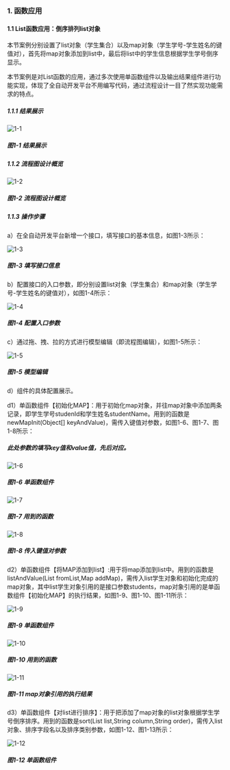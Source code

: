 ### 1. 函数应用

#### 1.1 List函数应用：倒序排列list对象

本节案例分别设置了list对象（学生集合）以及map对象（学生学号-学生姓名的键值对），首先将map对象添加到list中，最后将list中的学生信息根据学生学号倒序显示。

本节案例是对List函数的应用，通过多次使用单函数组件以及输出结果组件进行功能实现，体现了全自动开发平台不用编写代码，通过流程设计一目了然实现功能需求的特点。

##### 1.1.1 结果展示

![1-1](https://www.feisuanyz.com/fsimage/alcj-image/%E5%87%BD%E6%95%B0%E5%BA%94%E7%94%A8/list_18.png)

##### 图1-1 结果展示

##### 1.1.2 流程图设计概览

![1-2](https://www.feisuanyz.com/fsimage/alcj-image/%E5%87%BD%E6%95%B0%E5%BA%94%E7%94%A8/list_1.png)

##### 图1-2 流程图设计概览

##### 1.1.3 操作步骤

a）在全自动开发平台新增一个接口，填写接口的基本信息，如图1-3所示：

![1-3](https://www.feisuanyz.com/fsimage/alcj-image/%E5%87%BD%E6%95%B0%E5%BA%94%E7%94%A8/list_12.png)

##### 图1-3 填写接口信息

b）配置接口的入口参数，即分别设置list对象（学生集合）和map对象（学生学号-学生姓名的键值对），如图1-4所示：

![1-4](https://www.feisuanyz.com/fsimage/alcj-image/%E5%87%BD%E6%95%B0%E5%BA%94%E7%94%A8/list_13.png)

##### 图1-4 配置入口参数

c）通过拖、拽、拉的方式进行模型编辑（即流程图编辑），如图1-5所示：

![1-5](https://www.feisuanyz.com/fsimage/alcj-image/%E5%87%BD%E6%95%B0%E5%BA%94%E7%94%A8/list_13.png)

##### 图1-5 模型编辑

d）组件的具体配置展示。

d1）单函数组件【初始化MAP】：用于初始化map对象，并往map对象中添加两条记录，即学生学号studenId和学生姓名studentName。用到的函数是newMapInit(Object[] keyAndValue)，需传入键值对参数，如图1-6、图1-7、图1-8所示：

##### 此处参数的填写key值和value值，先后对应。

![1-6](https://www.feisuanyz.com/fsimage/alcj-image/%E5%87%BD%E6%95%B0%E5%BA%94%E7%94%A8/list_2.png)

##### 图1-6 单函数组件

![1-7](https://www.feisuanyz.com/fsimage/alcj-image/%E5%87%BD%E6%95%B0%E5%BA%94%E7%94%A8/list_3.png)

##### 图1-7 用到的函数

![1-8](https://www.feisuanyz.com/fsimage/alcj-image/%E5%87%BD%E6%95%B0%E5%BA%94%E7%94%A8/list_4.png)

##### 图1-8 传入键值对参数

d2）单函数组件【将MAP添加到list】:用于将map添加到list中。用到的函数是listAndValue(List fromList,Map addMap)，需传入list学生对象和初始化完成的map对象，其中list学生对象引用的是接口参数students，map对象引用的是单函数组件【初始化MAP】的执行结果，如图1-9、图1-10、图1-11所示：
 
![1-9](https://www.feisuanyz.com/fsimage/alcj-image/%E5%87%BD%E6%95%B0%E5%BA%94%E7%94%A8/list_5.png)

##### 图1-9 单函数组件

![1-10](https://www.feisuanyz.com/fsimage/alcj-image/%E5%87%BD%E6%95%B0%E5%BA%94%E7%94%A8/list_6.png)

##### 图1-10 用到的函数
 
![1-11](https://www.feisuanyz.com/fsimage/alcj-image/%E5%87%BD%E6%95%B0%E5%BA%94%E7%94%A8/list_21.png)

##### 图1-11 map对象引用的执行结果

d3）单函数组件【对list进行排序】：用于把添加了map对象的list对象根据学生学号倒序排序。用到的函数是sort(List list,String column,String order)，需传入list对象、排序字段名以及排序类别参数，如图1-12、图1-13所示：
 
![1-12](https://www.feisuanyz.com/fsimage/alcj-image/%E5%87%BD%E6%95%B0%E5%BA%94%E7%94%A8/list_7.png)

##### 图1-12 单函数组件
 
